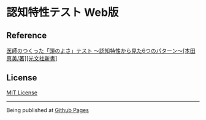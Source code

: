 # 認知特性テスト Web版

Reference
--
<a href="https://www.kobunsha.com/shelf/book/isbn/9784334036898" target="_blank">医師のつくった「頭のよさ」テスト 〜認知特性から見た6つのパターン〜[本田真美/著][光文社新書]</a>

License
--
[MIT License](https://github.com/yutarot/bukai201802/blob/master/LICENSE)

---

Being published at [Github Pages](https://yutarot.github.io/bukai201802/)
